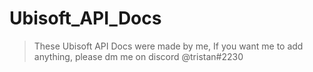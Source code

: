 # Ubisoft_API_Docs
> These Ubisoft API Docs were made by me, If you want me to add anything, please dm me on discord @tristan#2230
